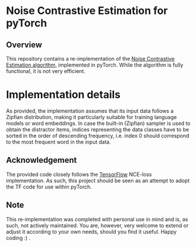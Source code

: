 # Noise Contrastive Estimation for pyTorch

## Overview
This repository contains a re-implementation of the [Noise Contrastive Estimation algorithm](http://proceedings.mlr.press/v9/gutmann10a/gutmann10a.pdf), implemented in pyTorch. While the algorithm is fully functional, it is not very efficient. 

# Implementation details
As provided, the implementation assumes that its input data follows a Zipfian distribution, making it particularly suitable for training language models or word embeddings. In case the built-in (Zipfian) sampler is used to obtain the distractor items, indices representing the data classes have to be sorted in the order of descending frequency, i.e. index 0 should correspond to the most frequent word in the input data.

## Acknowledgement
The provided code closely follows the [TensorFlow](https://github.com/tensorflow/tensorflow) NCE-loss implementation. As such, this project should be seen as an attempt to adopt the TF code for use within pyTorch.

## Note
This re-implementation was completed with personal use in mind and is, as such, not actively maintained. You are, however, very welcome to extend or adjust it according to your own needs, should you find it useful. Happy coding :) .
